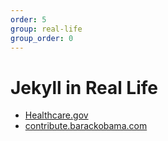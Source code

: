 ```yaml
---
order: 5
group: real-life
group_order: 0
---
```


# Jekyll in Real Life

* [Healthcare.gov](https://github.com/greggersh/healthcare.gov)
* [contribute.barackobama.com](http://kylerush.net/blog/meet-the-obama-campaigns-250-million-fundraising-platform/)

